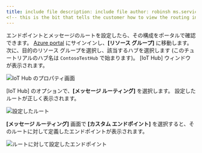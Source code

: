 ```yaml
---
title: include file description: include file author: robinsh ms.service: iot-hub services: iot-hub ms.topic: include ms.date:03/05/2019 ms.author: robinsh ms.custom: include file
<!-- this is the bit that tells the customer how to view the routing info they just set up -->
---
```


エンドポイントとメッセージのルートを設定したら、その構成をポータルで確認できます。 [Azure portal](https://portal.azure.com) にサインインし、**[リソース グループ]** に移動します。 次に、目的のリソース グループを選択し、該当するハブを選択します (このチュートリアルのハブ名は `ContosoTestHub` で始まります)。 [IoT Hub] ウィンドウが表示されます。

![IoT Hub のプロパティ画面](./media/iot-hub-include-view-routing-in-portal/01-show-hub-properties.png)

[IoT Hub] のオプションで、**[メッセージ ルーティング]** を選択します。 設定したルートが正しく表示されます。

![設定したルート](./media/iot-hub-include-view-routing-in-portal/02-show-message-routes.png)

**[メッセージ ルーティング]** 画面で **[カスタム エンドポイント]** を選択すると、そのルートに対して定義したエンドポイントが表示されます。

![ルートに対して設定したエンドポイント](./media/iot-hub-include-view-routing-in-portal/03-show-routing-endpoints.png)